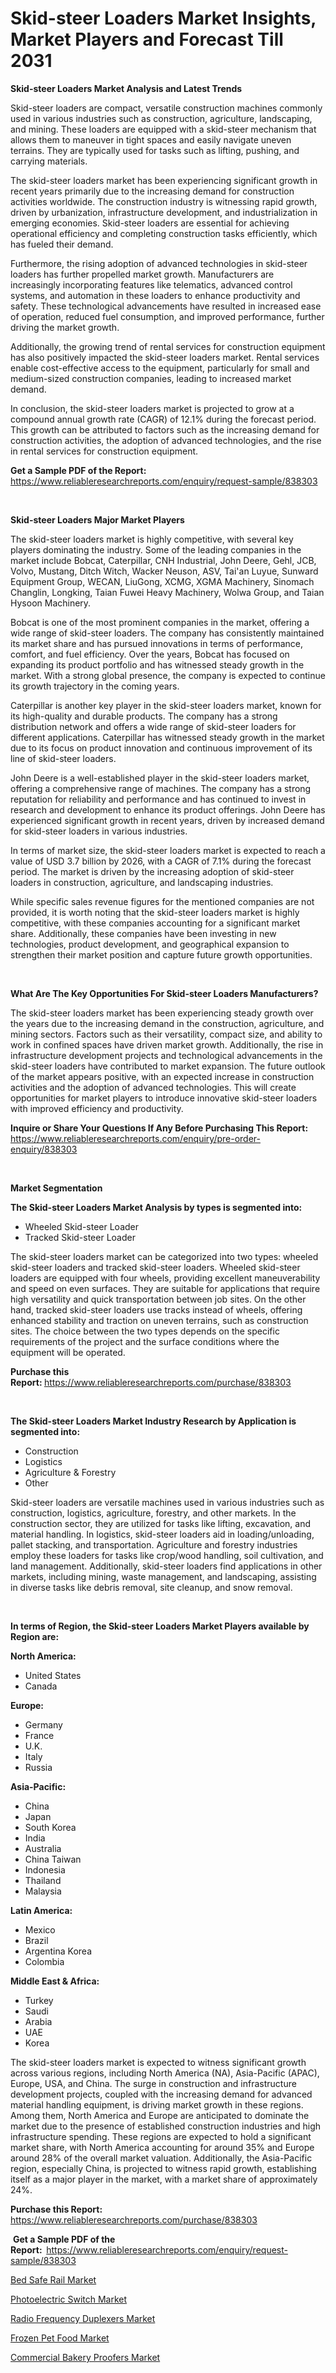 <p><h1>Skid-steer Loaders Market Insights, Market Players and Forecast Till 2031</h1></p><p><strong>Skid-steer Loaders Market Analysis and Latest Trends</strong></p>
<p><p>Skid-steer loaders are compact, versatile construction machines commonly used in various industries such as construction, agriculture, landscaping, and mining. These loaders are equipped with a skid-steer mechanism that allows them to maneuver in tight spaces and easily navigate uneven terrains. They are typically used for tasks such as lifting, pushing, and carrying materials.</p><p>The skid-steer loaders market has been experiencing significant growth in recent years primarily due to the increasing demand for construction activities worldwide. The construction industry is witnessing rapid growth, driven by urbanization, infrastructure development, and industrialization in emerging economies. Skid-steer loaders are essential for achieving operational efficiency and completing construction tasks efficiently, which has fueled their demand.</p><p>Furthermore, the rising adoption of advanced technologies in skid-steer loaders has further propelled market growth. Manufacturers are increasingly incorporating features like telematics, advanced control systems, and automation in these loaders to enhance productivity and safety. These technological advancements have resulted in increased ease of operation, reduced fuel consumption, and improved performance, further driving the market growth.</p><p>Additionally, the growing trend of rental services for construction equipment has also positively impacted the skid-steer loaders market. Rental services enable cost-effective access to the equipment, particularly for small and medium-sized construction companies, leading to increased market demand.</p><p>In conclusion, the skid-steer loaders market is projected to grow at a compound annual growth rate (CAGR) of 12.1% during the forecast period. This growth can be attributed to factors such as the increasing demand for construction activities, the adoption of advanced technologies, and the rise in rental services for construction equipment.</p></p>
<p><strong>Get a Sample PDF of the Report:&nbsp;</strong> <a href="https://www.reliableresearchreports.com/enquiry/request-sample/838303">https://www.reliableresearchreports.com/enquiry/request-sample/838303</a></p>
<p>&nbsp;</p>
<p><strong>Skid-steer Loaders Major Market Players</strong></p>
<p><p>The skid-steer loaders market is highly competitive, with several key players dominating the industry. Some of the leading companies in the market include Bobcat, Caterpillar, CNH Industrial, John Deere, Gehl, JCB, Volvo, Mustang, Ditch Witch, Wacker Neuson, ASV, Tai'an Luyue, Sunward Equipment Group, WECAN, LiuGong, XCMG, XGMA Machinery, Sinomach Changlin, Longking, Taian Fuwei Heavy Machinery, Wolwa Group, and Taian Hysoon Machinery.</p><p>Bobcat is one of the most prominent companies in the market, offering a wide range of skid-steer loaders. The company has consistently maintained its market share and has pursued innovations in terms of performance, comfort, and fuel efficiency. Over the years, Bobcat has focused on expanding its product portfolio and has witnessed steady growth in the market. With a strong global presence, the company is expected to continue its growth trajectory in the coming years.</p><p>Caterpillar is another key player in the skid-steer loaders market, known for its high-quality and durable products. The company has a strong distribution network and offers a wide range of skid-steer loaders for different applications. Caterpillar has witnessed steady growth in the market due to its focus on product innovation and continuous improvement of its line of skid-steer loaders.</p><p>John Deere is a well-established player in the skid-steer loaders market, offering a comprehensive range of machines. The company has a strong reputation for reliability and performance and has continued to invest in research and development to enhance its product offerings. John Deere has experienced significant growth in recent years, driven by increased demand for skid-steer loaders in various industries.</p><p>In terms of market size, the skid-steer loaders market is expected to reach a value of USD 3.7 billion by 2026, with a CAGR of 7.1% during the forecast period. The market is driven by the increasing adoption of skid-steer loaders in construction, agriculture, and landscaping industries.</p><p>While specific sales revenue figures for the mentioned companies are not provided, it is worth noting that the skid-steer loaders market is highly competitive, with these companies accounting for a significant market share. Additionally, these companies have been investing in new technologies, product development, and geographical expansion to strengthen their market position and capture future growth opportunities.</p></p>
<p>&nbsp;</p>
<p><strong>What Are The Key Opportunities For Skid-steer Loaders Manufacturers?</strong></p>
<p><p>The skid-steer loaders market has been experiencing steady growth over the years due to the increasing demand in the construction, agriculture, and mining sectors. Factors such as their versatility, compact size, and ability to work in confined spaces have driven market growth. Additionally, the rise in infrastructure development projects and technological advancements in the skid-steer loaders have contributed to market expansion. The future outlook of the market appears positive, with an expected increase in construction activities and the adoption of advanced technologies. This will create opportunities for market players to introduce innovative skid-steer loaders with improved efficiency and productivity.</p></p>
<p><strong>Inquire or Share Your Questions If Any Before Purchasing This Report:</strong> <a href="https://www.reliableresearchreports.com/enquiry/pre-order-enquiry/838303">https://www.reliableresearchreports.com/enquiry/pre-order-enquiry/838303</a></p>
<p>&nbsp;</p>
<p><strong>Market Segmentation</strong></p>
<p><strong>The Skid-steer Loaders Market Analysis by types is segmented into:</strong></p>
<p><ul><li>Wheeled Skid-steer Loader</li><li>Tracked Skid-steer Loader</li></ul></p>
<p><p>The skid-steer loaders market can be categorized into two types: wheeled skid-steer loaders and tracked skid-steer loaders. Wheeled skid-steer loaders are equipped with four wheels, providing excellent maneuverability and speed on even surfaces. They are suitable for applications that require high versatility and quick transportation between job sites. On the other hand, tracked skid-steer loaders use tracks instead of wheels, offering enhanced stability and traction on uneven terrains, such as construction sites. The choice between the two types depends on the specific requirements of the project and the surface conditions where the equipment will be operated.</p></p>
<p><strong>Purchase this Report:&nbsp;</strong><a href="https://www.reliableresearchreports.com/purchase/838303">https://www.reliableresearchreports.com/purchase/838303</a></p>
<p>&nbsp;</p>
<p><strong>The Skid-steer Loaders Market Industry Research by Application is segmented into:</strong></p>
<p><ul><li>Construction</li><li>Logistics</li><li>Agriculture & Forestry</li><li>Other</li></ul></p>
<p><p>Skid-steer loaders are versatile machines used in various industries such as construction, logistics, agriculture, forestry, and other markets. In the construction sector, they are utilized for tasks like lifting, excavation, and material handling. In logistics, skid-steer loaders aid in loading/unloading, pallet stacking, and transportation. Agriculture and forestry industries employ these loaders for tasks like crop/wood handling, soil cultivation, and land management. Additionally, skid-steer loaders find applications in other markets, including mining, waste management, and landscaping, assisting in diverse tasks like debris removal, site cleanup, and snow removal.</p></p>
<p>&nbsp;</p>
<p><strong>In terms of Region, the Skid-steer Loaders Market Players available by Region are:</strong></p>
<p>
    <p> <strong> North America: </strong>
        <ul>
            <li>United States</li>
            <li>Canada</li>
        </ul>
        </p> 
    <p> <strong> Europe: </strong>
        <ul>
            <li>Germany</li>
            <li>France</li>
            <li>U.K.</li>
            <li>Italy</li>
            <li>Russia</li>
        </ul>
        </p> 
    <p> <strong> Asia-Pacific: </strong>
        <ul>
            <li>China</li>
            <li>Japan</li>
            <li>South Korea</li>
            <li>India</li>
            <li>Australia</li>
            <li>China Taiwan</li>
            <li>Indonesia</li>
            <li>Thailand</li>
            <li>Malaysia</li>
        </ul>
        </p> 
    <p> <strong> Latin America: </strong>
        <ul>
            <li>Mexico</li>
            <li>Brazil</li>
            <li>Argentina Korea</li>
            <li>Colombia</li>
        </ul>
        </p> 
    <p> <strong> Middle East & Africa: </strong>
        <ul>
            <li>Turkey</li>
            <li>Saudi</li>
            <li>Arabia</li>
            <li>UAE</li>
            <li>Korea</li>
        </ul>
    </p>
    </p>
<p><p>The skid-steer loaders market is expected to witness significant growth across various regions, including North America (NA), Asia-Pacific (APAC), Europe, USA, and China. The surge in construction and infrastructure development projects, coupled with the increasing demand for advanced material handling equipment, is driving market growth in these regions. Among them, North America and Europe are anticipated to dominate the market due to the presence of established construction industries and high infrastructure spending. These regions are expected to hold a significant market share, with North America accounting for around 35% and Europe around 28% of the overall market valuation. Additionally, the Asia-Pacific region, especially China, is projected to witness rapid growth, establishing itself as a major player in the market, with a market share of approximately 24%.</p></p>
<p><strong>Purchase this Report: </strong><a href="https://www.reliableresearchreports.com/purchase/838303">https://www.reliableresearchreports.com/purchase/838303</a></p>
<p>&nbsp;<strong>Get a Sample PDF of the Report:&nbsp;&nbsp;</strong><a href="https://www.reliableresearchreports.com/enquiry/request-sample/838303">https://www.reliableresearchreports.com/enquiry/request-sample/838303</a></p>
<p><strong></strong></p>
<p><p><a href="https://medium.com/@samirmayert64/bed-safe-rail-market-the-key-to-successful-business-strategy-forecast-till-2031-26f2ca453718">Bed Safe Rail Market</a></p><p><a href="https://medium.com/@jerrodhilll68/photoelectric-switch-market-insights-into-market-cagr-market-trends-and-growth-strategies-ebbc18c8aa12">Photoelectric Switch Market</a></p><p><a href="https://github.com/changoleonlaverguenzanoexiste/Market-Research-Report-List-1/blob/main/radio-frequency-duplexers-market.md">Radio Frequency Duplexers Market</a></p><p><a href="https://medium.com/@samirmayert64/frozen-pet-food-market-furnishes-information-on-market-share-market-trends-and-market-growth-0c1998ce8a88">Frozen Pet Food Market</a></p><p><a href="https://github.com/mharielmesa/Market-Research-Report-List-1/blob/main/commercial-bakery-proofers-market.md">Commercial Bakery Proofers Market</a></p></p>